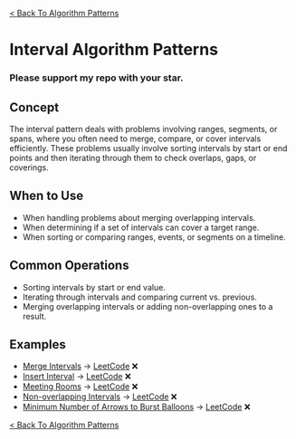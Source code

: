 [< Back To Algorithm Patterns](../../)

# Interval Algorithm Patterns
### Please support my repo with your star.

## Concept
The interval pattern deals with problems involving ranges, segments, or spans, where you often need to merge, compare, or cover intervals efficiently. These problems usually involve sorting intervals by start or end points and then iterating through them to check overlaps, gaps, or coverings.

## When to Use
- When handling problems about merging overlapping intervals.
- When determining if a set of intervals can cover a target range.
- When sorting or comparing ranges, events, or segments on a timeline.

## Common Operations
- Sorting intervals by start or end value.
- Iterating through intervals and comparing current vs. previous.
- Merging overlapping intervals or adding non-overlapping ones to a result.

## Examples
- [Merge Intervals]() → [LeetCode](https://leetcode.com/problems/merge-intervals/) ❌
- [Insert Interval]() → [LeetCode](https://leetcode.com/problems/insert-interval/) ❌
- [Meeting Rooms]() → [LeetCode](https://leetcode.com/problems/meeting-rooms/) ❌
- [Non-overlapping Intervals]() → [LeetCode](https://leetcode.com/problems/non-overlapping-intervals/) ❌
- [Minimum Number of Arrows to Burst Balloons]() → [LeetCode](https://leetcode.com/problems/minimum-number-of-arrows-to-burst-balloons/) ❌

[< Back To Algorithm Patterns](../../)
